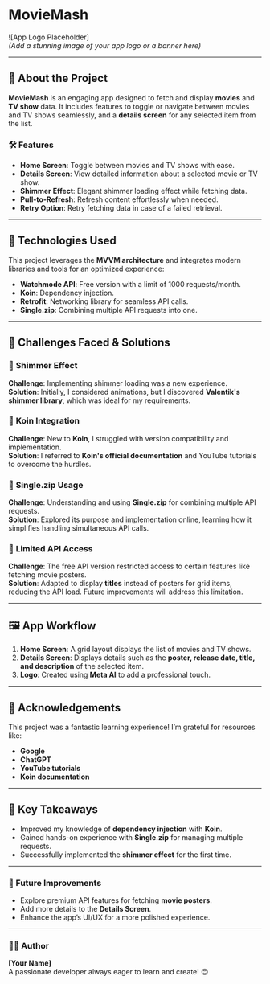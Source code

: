 # MovieMash  

![App Logo Placeholder]  
*(Add a stunning image of your app logo or a banner here)*  

---

## 🎥 About the Project  
**MovieMash** is an engaging app designed to fetch and display **movies** and **TV show** data. It includes features to toggle or navigate between movies and TV shows seamlessly, and a **details screen** for any selected item from the list.  

### 🛠️ Features  
- **Home Screen**: Toggle between movies and TV shows with ease.  
- **Details Screen**: View detailed information about a selected movie or TV show.  
- **Shimmer Effect**: Elegant shimmer loading effect while fetching data.  
- **Pull-to-Refresh**: Refresh content effortlessly when needed.  
- **Retry Option**: Retry fetching data in case of a failed retrieval.  

---

## 🚀 Technologies Used  
This project leverages the **MVVM architecture** and integrates modern libraries and tools for an optimized experience:  
- **Watchmode API**: Free version with a limit of 1000 requests/month.  
- **Koin**: Dependency injection.  
- **Retrofit**: Networking library for seamless API calls.  
- **Single.zip**: Combining multiple API requests into one.  

---

## 🧗 Challenges Faced & Solutions  
### 🌟 **Shimmer Effect**  
**Challenge**: Implementing shimmer loading was a new experience.  
**Solution**: Initially, I considered animations, but I discovered **Valentik's shimmer library**, which was ideal for my requirements.  

### 🌟 **Koin Integration**  
**Challenge**: New to **Koin**, I struggled with version compatibility and implementation.  
**Solution**: I referred to **Koin's official documentation** and YouTube tutorials to overcome the hurdles.  

### 🌟 **Single.zip Usage**  
**Challenge**: Understanding and using **Single.zip** for combining multiple API requests.  
**Solution**: Explored its purpose and implementation online, learning how it simplifies handling simultaneous API calls.  

### 🌟 **Limited API Access**  
**Challenge**: The free API version restricted access to certain features like fetching movie posters.  
**Solution**: Adapted to display **titles** instead of posters for grid items, reducing the API load. Future improvements will address this limitation.  

---

## 🖼️ App Workflow  
1. **Home Screen**: A grid layout displays the list of movies and TV shows.  
2. **Details Screen**: Displays details such as the **poster, release date, title, and description** of the selected item.  
3. **Logo**: Created using **Meta AI** to add a professional touch.  

---

## 🤝 Acknowledgements  
This project was a fantastic learning experience! I’m grateful for resources like:  
- **Google**  
- **ChatGPT**  
- **YouTube tutorials**  
- **Koin documentation**  

---

## 📌 Key Takeaways  
- Improved my knowledge of **dependency injection** with **Koin**.  
- Gained hands-on experience with **Single.zip** for managing multiple requests.  
- Successfully implemented the **shimmer effect** for the first time.  

---

### 🔗 Future Improvements  
- Explore premium API features for fetching **movie posters**.  
- Add more details to the **Details Screen**.  
- Enhance the app’s UI/UX for a more polished experience.  

---

### 👩‍💻 Author  
**[Your Name]**  
A passionate developer always eager to learn and create! 😊
